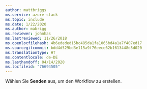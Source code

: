 ```yaml
---
author: mattbriggs
ms.service: azure-stack
ms.topic: include
ms.date: 1/22/2020
ms.author: mabrigg
ms.reviewer: johnhas
ms.lastreviewed: 11/26/2018
ms.openlocfilehash: 4b6ededed15bc485da1fa1065bd4a1a7f407ed17
ms.sourcegitcommit: bdd4d529bd3e115a9f76eece62b1613448d5d020
ms.translationtype: HT
ms.contentlocale: de-DE
ms.lasthandoff: 04/14/2020
ms.locfileid: "76694505"
---
```

Wählen Sie **Senden** aus, um den Workflow zu erstellen.